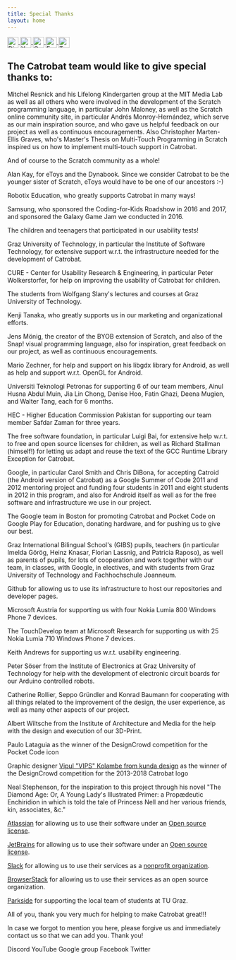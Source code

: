 ```yaml
---
title: Special Thanks
layout: home
---
```


<style>
.btn-logo {
width: 25px;
height: 25px; 
vertical-align: middle;
}
</style>

<a href="https://discord.com/invite/tnsePcW8HY" class="btn">
  <img src="../../assets/images/discord_logo.svg" alt="Discord Logo" class="btn-logo">
</a>
<a href="https://www.youtube.com/" class="btn">
  <img src="../../assets/images/youtube_logo.svg" alt="YouTube Logo" class="btn-logo">
</a>
<a href="https://groups.google.com/g/catrobat" class="btn">
  <img src="../../assets/images/google_logo.svg" alt="Google Group Logo" class="btn-logo">
</a>
<a href="https://www.facebook.com/CatrobatPocketCode" class="btn">
  <img src="../../assets/images/facebook_logo.svg" alt="Facebook Logo" class="btn-logo">
</a>
<a href="https://twitter.com/Pocket_Code" class="btn">
  <img src="../../assets/images/twitter_logo.svg" alt="Twitter Logo" class="btn-logo">
</a>

## The Catrobat team would like to give special thanks to:

Mitchel Resnick and his Lifelong Kindergarten group at the MIT Media Lab as well as all others who were involved in the development of the Scratch programming language, in particular John Maloney, as well as the Scratch online community site, in particular Andrés Monroy-Hernández, which serve as our main inspiration source, and who gave us helpful feedback on our project as well as continuous encouragements. Also Christopher Marten-Ellis Graves, who's Master's Thesis on Multi-Touch Programming in Scratch inspired us on how to implement multi-touch support in Catrobat.

And of course to the Scratch community as a whole!

Alan Kay, for eToys and the Dynabook. Since we consider Catrobat to be the younger sister of Scratch, eToys would have to be one of our ancestors :-)

Robotix Education, who greatly supports Catrobat in many ways!

Samsung, who sponsored the Coding-for-Kids Roadshow in 2016 and 2017, and sponsored the Galaxy Game Jam we conducted in 2016.

The children and teenagers that participated in our usability tests!

Graz University of Technology, in particular the Institute of Software Technology, for extensive support w.r.t. the infrastructure needed for the development of Catrobat.

CURE - Center for Usability Research & Engineering, in particular Peter Wolkerstorfer, for help on improving the usability of Catrobat for children.

The students from Wolfgang Slany's lectures and courses at Graz University of Technology.

Kenji Tanaka, who greatly supports us in our marketing and organizational efforts.

Jens Mönig, the creator of the BYOB extension of Scratch, and also of the Snap! visual programming language, also for inspiration, great feedback on our project, as well as continuous encouragements.

Mario Zechner, for help and support on his libgdx library for Android, as well as help and support w.r.t. OpenGL for Android.

Universiti Teknologi Petronas for supporting 6 of our team members, Ainul Husna Abdul Muin, Jia Lin Chong, Denise Hoo, Fatin Ghazi, Deena Mugien, and Walter Tang, each for 6 months.

HEC - Higher Education Commission Pakistan for supporting our team member Safdar Zaman for three years.

The free software foundation, in particular Luigi Bai, for extensive help w.r.t. to free and open source licenses for children, as well as Richard Stallman (himself!) for letting us adapt and reuse the text of the GCC Runtime Library Exception for Catrobat.

Google, in particular Carol Smith and Chris DiBona, for accepting Catroid (the Android version of Catrobat) as a Google Summer of Code 2011 and 2012 mentoring project and funding four students in 2011 and eight students in 2012 in this program, and also for Android itself as well as for the free software and infrastructure we use in our project.

The Google team in Boston for promoting Catrobat and Pocket Code on Google Play for Education, donating hardware, and for pushing us to give our best.

Graz International Bilingual School's (GIBS) pupils, teachers (in particular Imelda Görög, Heinz Knasar, Florian Lassnig, and Patricia Raposo), as well as parents of pupils, for lots of cooperation and work together with our team, in classes, with Google, in electives, and with students from Graz University of Technology and Fachhochschule Joanneum.

Github for allowing us to use its infrastructure to host our repositories and developer pages.

Microsoft Austria for supporting us with four Nokia Lumia 800 Windows Phone 7 devices.

The TouchDevelop team at Microsoft Research for supporting us with 25 Nokia Lumia 710 Windows Phone 7 devices.

Keith Andrews for supporting us w.r.t. usability engineering.

Peter Söser from the Institute of Electronics at Graz University of Technology for help with the development of electronic circuit boards for our Arduino controlled robots.

Catherine Rollier, Seppo Gründler and Konrad Baumann for cooperating with all things related to the improvement of the design, the user experience, as well as many other aspects of our project.

Albert Wiltsche from the Institute of Architecture and Media for the help with the design and execution of our 3D-Print.

Paulo Lataguia as the winner of the DesignCrowd competition for the Pocket Code icon

Graphic designer <a href="mailto:vipulkolambe@gmail.com">Vipul "VIPS" Kolambe from kunda design</a> as the winner of the DesignCrowd competition for the 2013-2018 Catrobat logo

Neal Stephenson, for the inspiration to this project through his novel "The Diamond Age: Or, A Young Lady's Illustrated Primer: a Propædeutic Enchiridion in which is told the tale of Princess Nell and her various friends, kin, associates, &c."

<a href="https://www.atlassian.com/">Atlassian</a> for allowing us to use their software under an <a href="https://www.atlassian.com/software/views/open-source-license-request">Open source license</a>.

<a href="https://www.jetbrains.com/">JetBrains</a> for allowing us to use their software under an <a href="https://www.jetbrains.com/">Open source license</a>.

<a href="https://slack.com/intl/de-at/Slack">Slack</a> for allowing us to use their services as a <a href="https://slack.com/intl/de-de/help/articles/204368833-Rabatt-f%C3%BCr-Slack-f%C3%BCr-Non-Profit-Organisationen-beantragen">nonprofit organization</a>.

<a href="https://www.browserstack.com/">BrowserStack</a> for allowing us to use their services as an open source organization.

<a href="https://www.parkside-interactive.com/de/">Parkside</a> for supporting the local team of students at TU Graz.

All of you, thank you very much for helping to make
Catrobat great!!!

In case we forgot to mention you here, please forgive us and immediately contact us so that we can add you. Thank you!

Discord
YouTube
Google group
Facebook
Twitter
